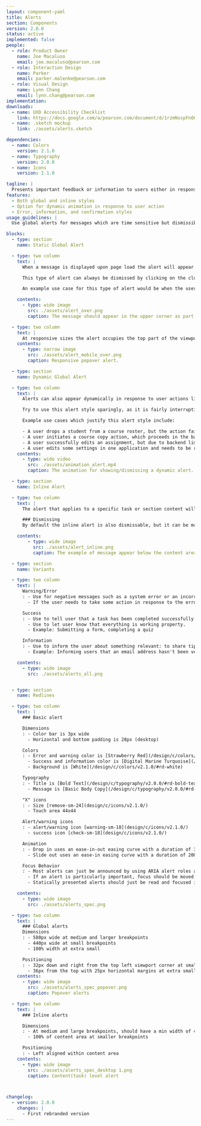 ```yaml
---
layout: component-yaml
title: Alerts
section: Components
version: 2.0.0
status: active
implemented: false
people:
  - role: Product Owner
    name: Joe Macaluso
    email: joe.macaluso@pearson.com
  - role: Interaction Design
    name: Parker
    email: parker.malenke@pearson.com
  - role: Visual Design
    name: Lynn Chang
    email: lynn.chang@pearson.com
implementation:
downloads:
  - name: UXD Accessibility Checklist
    link: https://docs.google.com/a/pearson.com/document/d/1rzmNsspFnO8bdnLeHtMVWKSXJGzCy6KJ-e3v4513nZk/edit?usp=sharing
  - name: .sketch mockup
    link: ./assets/alerts.sketch

dependencies:
  - name: Colors
    version: 2.1.0
  - name: Typography
    version: 2.0.0
  - name: Icons
    version: 2.1.0

tagline: |
  Presents important feedback or information to users either in response to their actions or upon page load.
features:
  - Both global and inline styles
  - Option for dynamic animation in response to user action
  - Error, information, and confirmation styles
usage_guidelines: |
  Use global alerts for messages which are time sensitive but dismissible. The inline alerts may be used in this manner, or to provide more persistent information that relates to a particular region of the page.

blocks:
  - type: section
    name: Static Global Alert

  - type: two column
    text: |
      When a message is displayed upon page load the alert will appear anchored in the upper left corner of the viewport or if on a mobile device the message will appear across the top of the viewport. (It will stay in place as the user scrolls the page.)  Text in the upper left corner of desktop devices (rather than center) will help ensure screen magnification users do not miss the message upon page load.

      This type of alert can always be dismissed by clicking on the close icon.

      An example use case for this type of alert would be when the user clicks a confirmation link in their email which loads

    contents:
      - type: wide image
        src: ./assets/alert_over.png
        caption: The message should appear in the upper corner as part of the normal page load.

  - type: two column
    text: |
      At responsive sizes the alert occupies the top part of the viewport.
    contents:
      - type: narrow image
        src: ./assets/alert_mobile_over.png
        caption: Responsive popover alert.

  - type: section
    name: Dynamic Global Alert

  - type: two column
    text: |
      Alerts can also appear dynamically in response to user actions like submitting a form, choosing an option, or completing an assignment. In this case the alert will animate down from the top.

      Try to use this alert style sparingly, as it is fairly interruptive. For keyboard interactions, focus will automatically move from where the user is working to this element.

      Example use cases which justify this alert style include:

      - A user drops a student from a course roster, but the action fails due to a server error.
      - A user initiates a course copy action, which proceeds in the background while they go edit another course. A dynamic alert notifies them when the task finishes.
      - A user successfully edits an assignment, but due to backend limitations must be informed that it will take one hour before the changes are available to students.
      - A user edits some settings in one application and needs to be reminded that these changes will not automatically propagate to separate applications that are used as part of the same flow.
    contents:
      - type: wide video
        src: ./assets/animation_alert.mp4
        caption: The animation for showing/dismissing a dynamic alert.

  - type: section
    name: Inline Alert

  - type: two column
    text: |
      The alert that applies to a specific task or section content will be displayed where the action occurred. These should only appear below the related content to preserve reading order.

      ### Dismissing
      By default the inline alert is also dismissable, but it can be made to display permanently if the information contained is persistently useful. An example would be a message saying that an email address hasn't been confirmed yet.

    contents:
        - type: wide image
          src: ./assets/alert_inline.png
          caption: The example of message appear below the content area.

  - type: section
    name: Variants

  - type: two column
    text: |
      Warning/Error
      : - Use for negative messages such as a system error or an incorrectly user action
        - If the user needs to take some action in response to the error make sure to clearly state that.

      Success
      : - Use to tell user that a task has been completed successfully.
        - Use to let user know that everything is working property.
        - Example: Submitting a form, completing a quiz

      Information
      : - Use to inform the user about something relevant: to share tips or suggestions.
        - Example: Informing users that an email address hasn't been verified yet

    contents:
      - type: wide image
        src: ./assets/alerts_all.png


  - type: section
    name: Redlines

  - type: two column
    text: |
      ### Basic alert

      Dimensions
      : - Color bar is 3px wide
        - Horizontal and bottom padding is 28px (desktop)

      Colors
      : - Error and warning color is [Strawberry Red](/design/c/colors/v2.1.0/#rd-strawberry-red)
        - Success and information color is [Digital Marine Turquoise](/design/c/colors/v2.1.0/#rd-digital-marine-turquoise)
        - Background is [White](/design/c/colors/v2.1.0/#rd-white)

      Typography
      : - Title is [Bold Text](/design/c/typography/v2.0.0/#rd-bold-text)
        - Message is [Basic Body Copy](/design/c/typography/v2.0.0/#rd-basic-body)

      "X" icons
      : - Size [remove-sm-24](design/c/icons/v2.1.0/)
        - Touch area 44x44

      Alert/warning icons
      : - alert/warning icon [warning-sm-18](design/c/icons/v2.1.0/)
        - success icon [check-sm-18](design/c/icons/v2.1.0/)

      Animation
      : - Drop in uses an ease-in-out easing curve with a duration of 300ms
        - Slide out uses an ease-in easing curve with a duration of 200ms

      Focus Behavior
      : - Most alerts can just be announced by using ARIA alert roles and don't need special focus treatment
        - If an alert is particularly important, focus should be moved to the first element of the alert (and restored to it's original position upon dismissal)
        - Statically presented alerts should just be read and focused in the normal flow of the document

    contents:
      - type: wide image
        src: ./assets/alerts_spec.png

  - type: two column
    text: |
      ### Global alerts
      Dimensions
      : - 580px wide at medium and larger breakpoints
        - 440px wide at small breakpoints
        - 100% width at extra small

      Positioning
      : - 32px down and right from the top left viewport corner at small and larger breakpoints
        - 36px from the top with 25px horizontal margins at extra small breakpoints
    contents:
      - type: wide image
        src: ./assets/alerts_spec_popover.png
        caption: Popover alerts

  - type: two column
    text: |
      ### Inline alerts

      Dimensions
      : - At medium and large breakpoints, should have a min width of 440px, may expand to fit the content area
        - 100% of content area at smaller breakpoints

      Positioning
      : - Left aligned within content area
    contents:
      - type: wide image
        src: ./assets/alerts_spec_desktop 1.png
        caption: Content(task) level alert



changelog:
  - version: 2.0.0
    changes: |
      - First rebranded version
---
```

